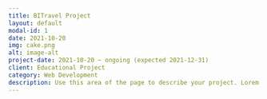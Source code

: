 ```yaml
---
title: BITravel Project
layout: default
modal-id: 1
date: 2021-10-20
img: cake.png
alt: image-alt
project-date: 2021-10-20 ~ ongoing (expected 2021-12-31)
client: Educational Project
category: Web Development
description: Use this area of the page to describe your project. Lorem ipsum dolor sit amet, consectetur adipisicing elit. Mollitia neque assumenda ipsam nihil, molestias magnam, recusandae quos quis inventore quisquam velit asperiores, vitae? Reprehenderit soluta, eos quod consequuntur itaque. Nam.
---
```


